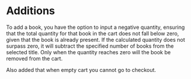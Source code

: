# Additions
To add a book, you have the option to input a negative quantity, ensuring that the total quantity for that book in the cart does not fall below zero, given that the book is already present. If the calculated quantity does not surpass zero, it will subtract the specified number of books from the selected title. Only when the quantity reaches zero will the book be removed from the cart.

Also added that when empty cart you cannot go to checkout.